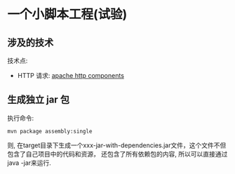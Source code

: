 # 一个小脚本工程(试验)

## 涉及的技术

技术点:

* HTTP 请求: [apache http components]


## 生成独立 jar 包

执行命令: 

```
mvn package assembly:single
```

则, 在target目录下生成一个xxx-jar-with-dependencies.jar文件，这个文件不但包含了自己项目中的代码和资源，
还包含了所有依赖包的内容, 所以可以直接通过java -jar来运行.






[apache http components]:       http://hc.apache.org/